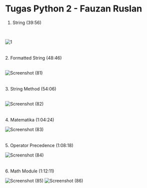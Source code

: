# Tugas Python 2 - Fauzan Ruslan

1. String (39:56)
<br>

![1](https://user-images.githubusercontent.com/93021288/140637144-162c72b7-cd53-40ad-81c9-ec579bd08c6b.png) 
<br>
<br>
<br>
2. Formatted String (48:46)
<br>
<br>

![Screenshot (81)](https://user-images.githubusercontent.com/93021288/140637401-5bb952d9-5e46-46f0-8aaf-6a56fa94dad4.png)
<br>
<br>
<br>
3. String Method (54:06)
<br>
<br>

![Screenshot (82)](https://user-images.githubusercontent.com/93021288/140637861-7fcce141-3043-4010-b648-ab1c2b16f197.png)
<br>
<br>
<br>
4. Matematika (1:04:24)
<br>

![Screenshot (83)](https://user-images.githubusercontent.com/93021288/140638212-deb17951-6dbb-4314-b202-5d8e7ab136b9.png)
<br>
<br>
<br>
5. Operator Precedence (1:08:18)
<br>

![Screenshot (84)](https://user-images.githubusercontent.com/93021288/140645135-10a39832-aaf7-4b83-a60b-6b3c62c3eddb.png)
<br>
<br>
<br>
6. Math Module (1:12:11)
<br>

![Screenshot (85)](https://user-images.githubusercontent.com/93021288/140645495-8378b132-c049-4b1c-9a0b-e368d99d4e4d.png)
![Screenshot (86)](https://user-images.githubusercontent.com/93021288/140645519-6ceb85d9-695f-44dd-a086-5b574c12fe2b.png)
